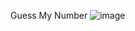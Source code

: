 Guess My Number
![image](https://github.com/Amulya77/JS/assets/79034752/70ce2f08-210d-471b-9e1e-1f38f29172cc)

